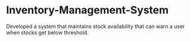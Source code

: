Inventory-Management-System
===========================

Developed a system that maintains stock availability that can warn a user when stocks get below threshold.
